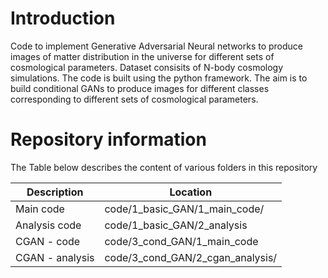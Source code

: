 # Introduction
Code to implement Generative Adversarial Neural networks to produce images of matter distribution in the universe for different sets of cosmological parameters. Dataset consisits of N-body cosmology simulations. The code is built using the python framework.
The aim is to build conditional GANs to produce images for different classes corresponding to different sets of cosmological parameters.



# Repository information
The Table below describes the content of various folders in this repository

| Description | Location |
| --- | ---|
| Main code | code/1_basic_GAN/1_main_code/ |
| Analysis code | code/1_basic_GAN/2_analysis |
| CGAN - code | code/3_cond_GAN/1_main_code |
| CGAN - analysis | code/3_cond_GAN/2_cgan_analysis/ |

